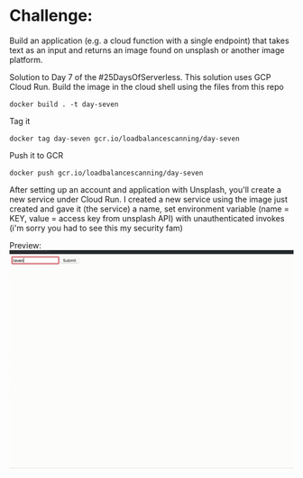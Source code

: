 # Challenge:
Build an application (e.g. a cloud function with a single endpoint) that takes text as an input and returns an image found on unsplash or another image platform.

Solution to Day 7 of the #25DaysOfServerless. This solution uses GCP Cloud Run.
Build the image in the cloud shell using the files from this repo
```
docker build . -t day-seven
```
Tag it
```
docker tag day-seven gcr.io/loadbalancescanning/day-seven
```
Push it to GCR
```
docker push gcr.io/loadbalancescanning/day-seven
```
After setting up an account and application with Unsplash, you'll create a new service under Cloud Run. I created a new service using the image just created and gave it (the service) a name, set environment variable (name = KEY, value = access key from unsplash API) with unauthenticated invokes (i'm sorry you had to see this my security fam)

Preview:
![alt text](preview.gif)